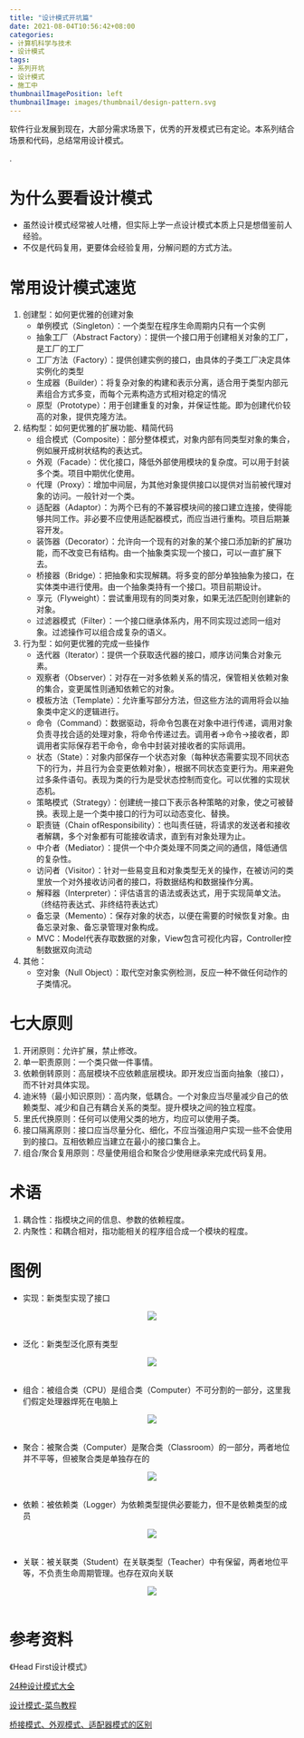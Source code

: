 ```yaml
---
title: "设计模式开坑篇"
date: 2021-08-04T10:56:42+08:00
categories:
- 计算机科学与技术
- 设计模式
tags:
- 系列开坑
- 设计模式
- 施工中
thumbnailImagePosition: left
thumbnailImage: images/thumbnail/design-pattern.svg
---
```

软件行业发展到现在，大部分需求场景下，优秀的开发模式已有定论。本系列结合场景和代码，总结常用设计模式。
<!--more-->.
# 为什么要看设计模式
- 虽然设计模式经常被人吐槽，但实际上学一点设计模式本质上只是想借鉴前人经验。
- 不仅是代码复用，更要体会经验复用，分解问题的方式方法。
# 常用设计模式速览
1. 创建型：如何更优雅的创建对象
    - 单例模式（Singleton）：一个类型在程序生命周期内只有一个实例
    - 抽象工厂（Abstract Factory）：提供一个接口用于创建相关对象的工厂，是工厂的工厂
    - 工厂方法（Factory）：提供创建实例的接口，由具体的子类工厂决定具体实例化的类型
    - 生成器（Builder）：将复杂对象的构建和表示分离，适合用于类型内部元素组合方式多变，而每个元素构造方式相对稳定的情况
    - 原型（Prototype）：用于创建重复的对象，并保证性能。即为创建代价较高的对象，提供克隆方法。
2. 结构型：如何更优雅的扩展功能、精简代码
    - 组合模式（Composite）：部分整体模式，对象内部有同类型对象的集合，例如展开成树状结构的表达式。
    - 外观（Facade）：优化接口，降低外部使用模块的复杂度。可以用于封装多个类。项目中期优化使用。
    - 代理（Proxy）：增加中间层，为其他对象提供接口以提供对当前被代理对象的访问。一般针对一个类。
    - 适配器（Adaptor）：为两个已有的不兼容模块间的接口建立连接，使得能够共同工作。非必要不应使用适配器模式，而应当进行重构。项目后期兼容开发。
    - 装饰器（Decorator）：允许向一个现有的对象的某个接口添加新的扩展功能，而不改变已有结构。由一个抽象类实现一个接口，可以一直扩展下去。
    - 桥接器（Bridge）：把抽象和实现解耦。将多变的部分单独抽象为接口，在实体类中进行使用。由一个抽象类持有一个接口。项目前期设计。
    - 享元（Flyweight）：尝试重用现有的同类对象，如果无法匹配则创建新的对象。
    - 过滤器模式（Filter）：一个接口继承体系内，用不同实现过滤同一组对象。过滤操作可以组合成复杂的语义。
3. 行为型：如何更优雅的完成一些操作
    - 迭代器（Iterator）：提供一个获取迭代器的接口，顺序访问集合对象元素。
    - 观察者（Observer）：对存在一对多依赖关系的情况，保管相关依赖对象的集合，变更属性则通知依赖它的对象。
    - 模板方法（Template）：允许重写部分方法，但这些方法的调用将会以抽象类中定义的逻辑进行。
    - 命令（Command）：数据驱动，将命令包裹在对象中进行传递，调用对象负责寻找合适的处理对象，将命令传递过去。调用者→命令→接收者，即调用者实际保存若干命令，命令中封装对接收者的实际调用。
    - 状态（State）：对象内部保存一个状态对象（每种状态需要实现不同状态下的行为，并且行为会变更依赖对象），根据不同状态变更行为。用来避免过多条件语句。表现为类的行为是受状态控制而变化。可以优雅的实现状态机。
    - 策略模式（Strategy）：创建统一接口下表示各种策略的对象，使之可被替换。表现上是一个类中接口的行为可以动态变化、替换。
    - 职责链（Chain ofResponsibility）：也叫责任链，将请求的发送者和接收者解耦，多个对象都有可能接收请求，直到有对象处理为止。
    - 中介者（Mediator）：提供一个中介类处理不同类之间的通信，降低通信的复杂性。
    - 访问者（Visitor）：针对一些易变且和对象类型无关的操作，在被访问的类里放一个对外接收访问者的接口，将数据结构和数据操作分离。
    - 解释器（Interpreter）：评估语言的语法或表达式，用于实现简单文法。（终结符表达式、非终结符表达式）
    - 备忘录（Memento）：保存对象的状态，以便在需要的时候恢复对象。由备忘录对象、备忘录管理对象构成。
    - MVC：Model代表存取数据的对象，View包含可视化内容，Controller控制数据双向流动
4. 其他：
    - 空对象（Null Object）：取代空对象实例检测，反应一种不做任何动作的子类情况。
# 七大原则
1. 开闭原则：允许扩展，禁止修改。
2. 单一职责原则：一个类只做一件事情。
3. 依赖倒转原则：高层模块不应依赖底层模块。即开发应当面向抽象（接口），而不针对具体实现。
4. 迪米特（最小知识原则）：高内聚，低耦合。一个对象应当尽量减少自己的依赖类型、减少和自己有耦合关系的类型。提升模块之间的独立程度。
5. 里氏代换原则：任何可以使用父类的地方，均应可以使用子类。
6. 接口隔离原则：接口应当尽量分化、细化，不应当强迫用户实现一些不会使用到的接口。互相依赖应当建立在最小的接口集合上。
7. 组合/聚合复用原则：尽量使用组合和聚合少使用继承来完成代码复用。
# 术语
1. 耦合性：指模块之间的信息、参数的依赖程度。
2. 内聚性：和耦合相对，指功能相关的程序组合成一个模块的程度。
# 图例
- 实现：新类型实现了接口
<center><img src="/images/ProgramDesign/ImplementUML.svg" ></center></br>

- 泛化：新类型泛化原有类型
<center><img src="/images/ProgramDesign/GeneralizationUML.svg" ></center></br>

- 组合：被组合类（CPU）是组合类（Computer）不可分割的一部分，这里我们假定处理器焊死在电脑上
<center><img src="/images/ProgramDesign/CompositionUML.svg" ></center></br>

- 聚合：被聚合类（Computer）是聚合类（Classroom）的一部分，两者地位并不平等，但被聚合类是单独存在的
<center><img src="/images/ProgramDesign/AggregationUML.svg" ></center></br>

- 依赖：被依赖类（Logger）为依赖类型提供必要能力，但不是依赖类型的成员
<center><img src="/images/ProgramDesign/DependencyUML.svg" ></center></br>

- 关联：被关联类（Student）在关联类型（Teacher）中有保留，两者地位平等，不负责生命周期管理。也存在双向关联
<center><img src="/images/ProgramDesign/AssociationUML.svg" ></center></br>

# 参考资料
《Head First设计模式》

[24种设计模式大全](https://blog.csdn.net/yanlin813/article/details/52664805)

[设计模式-菜鸟教程](https://www.runoob.com/design-pattern/design-pattern-tutorial.html)

[桥接模式、外观模式、适配器模式的区别](https://www.cnblogs.com/peida/archive/2008/08/01/1257574.html)